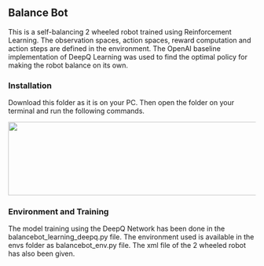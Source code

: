 ## Balance Bot
This is a self-balancing 2 wheeled robot trained using Reinforcement Learning. The observation spaces, action spaces, reward computation and action steps are defined in the environment. The OpenAI baseline implementation of DeepQ Learning was used to find the optimal policy for making the robot balance on its own. 

### Installation
Download this folder as it is on your PC. Then open the folder on your terminal and run the following commands. 
<p align="center">
 <img  width="850" height="150" src="https://github.com/Terabyte17/Autonomous-Room-Mapping-Robot/blob/master/balance-bot/installation.png">
</p>

### Environment and Training
The model training using the DeepQ Network has been done in the balancebot_learning_deepq.py file. The environment used is available in the envs folder as balancebot_env.py file. The xml file of the 2 wheeled robot has also been given.

